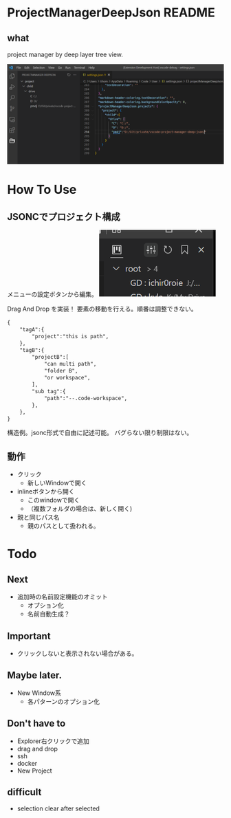 # ProjectManagerDeepJson README

## what

project manager by deep layer tree view.

![.mdImages/README/20220813_194800.png](https://github.com/ichir0roie/vscode-project-manager-deep-json/blob/main/.mdImages/README/20220813_194800.png)


# How To Use

## JSONCでプロジェクト構成

メニューの設定ボタンから編集。
![](https://github.com/ichir0roie/vscode-project-manager-deep-json/blob/main/.mdImages/README/20220819_172500.png)


Drag And Drop を実装！
要素の移動を行える。順番は調整できない。

```jsonc
{
    "tagA":{
        "project":"this is path",
    },
    "tagB":{
        "projectB":[
            "can multi path",
            "folder B",
            "or workspace",
        ],
        "sub tag":{
            "path":"--.code-workspace",
        },
    },
}
```

構造例。jsonc形式で自由に記述可能。
バグらない限り制限はない。

## 動作

+ クリック
  + 新しいWindowで開く
+ inlineボタンから開く
  + このwindowで開く
  + （複数フォルダの場合は、新しく開く)
+ 親と同じパス名
  + 親のパスとして扱われる。


# Todo

## Next

+ 追加時の名前設定機能のオミット
  + オプション化
  + 名前自動生成？

## Important

+ クリックしないと表示されない場合がある。

## Maybe later.

+ New Window系
  + 各パターンのオプション化

## Don't have to

+ Explorer右クリックで追加
+ drag and drop
+ ssh
+ docker
+ New Project

## difficult

+ selection clear after selected














